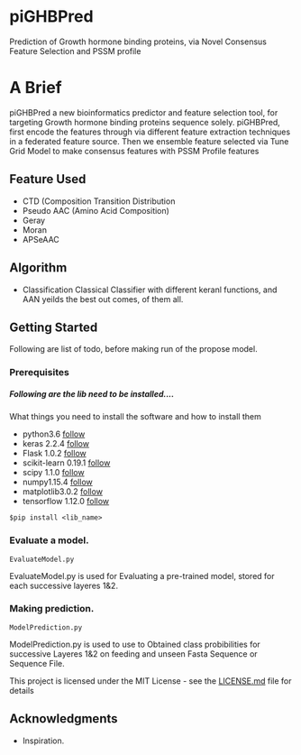 # piGHBPred
Prediction of Growth hormone binding proteins, via Novel Consensus Feature Selection and PSSM profile
# A Brief
piGHBPred  a new bioinformatics predictor and feature selection tool, for targeting Growth hormone binding proteins sequence solely. 
piGHBPred, first encode the features through via different feature extraction techniques in a federated feature source. Then we ensemble feature selected via Tune Grid Model to make consensus features with PSSM Profile features

## Feature Used
- CTD (Composition Transition Distribution
- Pseudo AAC (Amino Acid Composition)
- Geray
- Moran
- APSeAAC


## Algorithm
- Classification Classical Classifier with different keranl functions, and AAN yeilds the best out comes, of them all.

## Getting Started

Following are list of todo, before making run of the propose model.

### Prerequisites
#####  Following are the lib need to be installed....
What things you need to install the software and how to install them
- python3.6  [follow](https://www.python.org/downloads/release/python-367/)
- keras 2.2.4 [follow](https://keras.io/)
- Flask 1.0.2 [follow](http://flask.pocoo.org/docs/0.12/installation/)
- scikit-learn 0.19.1 [follow](https://scikit-learn.org/stable/install.html)
- scipy 1.1.0 [follow](https://scipy.org/install.html)
- numpy1.15.4 [follow](https://docs.scipy.org/doc/numpy/user/install.html)
- matplotlib3.0.2 [follow](https://matplotlib.org/users/installing.html#building-on-windows/)
- tensorflow 1.12.0 [follow](https://www.tensorflow.org/hub/installation)

```
$pip install <lib_name>
```

### Evaluate a model.

```
EvaluateModel.py
```
EvaluateModel.py is used for Evaluating a pre-trained model, stored for each successive layeres 1&2.


### Making prediction.

```
ModelPrediction.py
```
ModelPrediction.py is used to use to Obtained class probibilities for successive Layeres 1&2 on feeding and unseen Fasta Sequence or Sequence File.


This project is licensed under the MIT License - see the [LICENSE.md](LICENSE.md) file for details

## Acknowledgments

* Inspiration.
